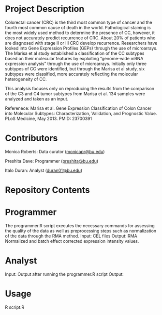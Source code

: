 # Project Description
Colorectal cancer (CRC) is the third most common type of cancer and the fourth most common cause of death in the world. Pathological staining is the most widely used method to determine the presence of CC, however, it does not accurately predict recurrence of CRC. About 20% of patients who are diagnosed with stage II or III CRC develop recurrence. Researchers have looked into Gene Expression Profiles (GEPs) through the use of microarrays. The Marisa et al study established a classification of the CC subtypes based on their molecular features by exploiting “genome-wide mRNA expression analysis” through the use of microarrays. Initially only three subtypes of CC were identified, but through the Marisa et al study, six subtypes were classified, more accurately reflecting the molecular heterogeneity of CC. 

This analysis focuses only on reproducing the results from the comparison of the C3 and C4 tumor subtypes from Marisa et al. 134 samples were analyzed and taken as an input. 

Referenece: Marisa et al. Gene Expression Classification of Colon Cancer into Molecular Subtypes: Characterization, Validation, and Prognostic Value. PLoS Medicine, May 2013. PMID: 23700391

# Contributors

Monica Roberts: Data curator (monicapr@bu.edu)

Preshita Dave: Programmer (preshita@bu.edu)

Italo Duran: Analyst (duran01@bu.edu)

# Repository Contents
# Programmer
The programmer.R script executes the necessary commands for assessing the quality of the data as well as preprocessing steps such as normalization of the data through the RMA method. 
Input: CEL files
Output: RMA Normalized and batch effect corrected expression intensity values. 

# Analyst

Input: Output after running the programmer.R script
Output: 

# Usage 
R script.R
